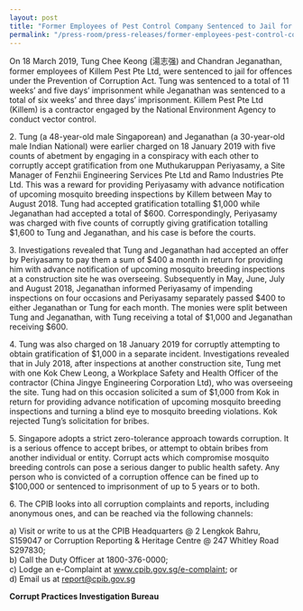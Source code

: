 ```yaml
---
layout: post
title: "Former Employees of Pest Control Company Sentenced to Jail for Corruption"
permalink: "/press-room/press-releases/former-employees-pest-control-company-sentenced-jail-corruption"
---
```

On 18 March 2019, Tung Chee Keong (湯志强) and Chandran Jeganathan, former employees of Killem Pest Pte Ltd, were sentenced to jail for offences under the Prevention of Corruption Act. Tung was sentenced to a total of 11 weeks’ and five days’ imprisonment while Jeganathan was sentenced to a total of six weeks’ and three days’ imprisonment. Killem Pest Pte Ltd (Killem) is a contractor engaged by the National Environment Agency to conduct vector control.

2\.       Tung (a 48-year-old male Singaporean) and Jeganathan (a 30-year-old male Indian National) were earlier charged on 18 January 2019 with five counts of abetment by engaging in a conspiracy with each other to corruptly accept gratification from one Muthukaruppan Periyasamy, a Site Manager of Fenzhii Engineering Services Pte Ltd and Ramo Industries Pte Ltd. This was a reward for providing Periyasamy with advance notification of upcoming mosquito breeding inspections by Killem between May to August 2018. Tung had accepted gratification totalling $1,000 while Jeganathan had accepted a total of $600. Correspondingly, Periyasamy was charged with five counts of corruptly giving gratification totalling $1,600 to Tung and Jeganathan, and his case is before the courts.

3\.        Investigations revealed that Tung and Jeganathan had accepted an offer by Periyasamy to pay them a sum of $400 a month in return for providing him with advance notification of upcoming mosquito breeding inspections at a construction site he was overseeing. Subsequently in May, June, July and August 2018, Jeganathan informed Periyasamy of impending inspections on four occasions and Periyasamy separately passed $400 to either Jeganathan or Tung for each month. The monies were split between Tung and Jeganathan, with Tung receiving a total of $1,000 and Jeganathan receiving $600.

4\.        Tung was also charged on 18 January 2019 for corruptly attempting to obtain gratification of $1,000 in a separate incident. Investigations revealed that in July 2018, after inspections at another construction site, Tung met with one Kok Chew Leong, a Workplace Safety and Health Officer of the contractor (China Jingye Engineering Corporation Ltd), who was overseeing the site. Tung had on this occasion solicited a sum of $1,000 from Kok in return for providing advance notification of upcoming mosquito breeding inspections and turning a blind eye to mosquito breeding violations. Kok rejected Tung’s solicitation for bribes.

5\.        Singapore adopts a strict zero-tolerance approach towards corruption. It is a serious offence to accept bribes, or attempt to obtain bribes from another individual or entity. Corrupt acts which compromise mosquito breeding controls can pose a serious danger to public health safety. Any person who is convicted of a corruption offence can be fined up to $100,000 or sentenced to imprisonment of up to 5 years or to both.

6\.       The CPIB looks into all corruption complaints and reports, including anonymous ones, and can be reached via the following channels:

a) Visit or write to us at the CPIB Headquarters @ 2 Lengkok Bahru, S159047 or Corruption Reporting & Heritage Centre @ 247 Whitley Road S297830;<br />
b) Call the Duty Officer at 1800-376-0000;<br />
c) Lodge an e-Complaint at <a href="https://www.cpib.gov.sg/e-complaint"><span style="color: #0066cc;">www.cpib.gov.sg/e-complaint</span></a>; or<br />
d) Email us at <a class="spamspan" href="mailto:report@cpib.gov.sg">report@cpib.gov.sg</a>

**Corrupt Practices Investigation Bureau**
